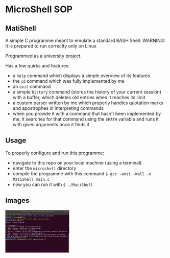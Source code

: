 MicroShell SOP
==============

MatiShell
---------
A simple C programme meant to emulate a standard BASH Shell.
WARNING: It is prepared to run correclty only on Linux

Programmed as a university project.

Has a few quirks and features:
*  a `help` command which displays a simple overview of its features
*  the `cd` command which was fully implemented by me
*  an `exit` command
*  a simple `history` command (stores the history of your current session) with a buffer, which deletes old entries when it reaches its limit
*  a custom parser written by me which properly handles quotation marks and apostrophes in interpreting commands
*  when you provide it with a command that hasn't been implemented by me, it searches for that command using the `$PATH` variable and runs it with given arguments once it finds it

Usage
------
To properly configure and run this programme:
* navigate to this repo on your local machine (using a terminal)
* enter the `microshell` directory
* compile the programme with this command `$ gcc -ansi -Wall -o MatiShell main.c`
* now you can run it with `$ ./MatiShell`

Images
-------
<img style="width: 200px;" src="./img/MatiShell.png" alt="MatiShell">